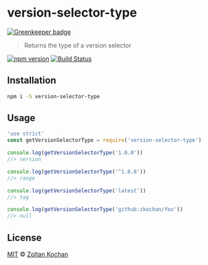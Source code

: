 # version-selector-type

[![Greenkeeper badge](https://badges.greenkeeper.io/pnpm/version-selector-type.svg)](https://greenkeeper.io/)

> Returns the type of a version selector

<!--@shields('npm', 'travis')-->
[![npm version](https://img.shields.io/npm/v/version-selector-type.svg)](https://www.npmjs.com/package/version-selector-type) [![Build Status](https://img.shields.io/travis/pnpm/version-selector-type/master.svg)](https://travis-ci.org/pnpm/version-selector-type)
<!--/@-->

## Installation

```sh
npm i -S version-selector-type
```

## Usage

<!--@example('./example.js')-->
```js
'use strict'
const getVersionSelectorType = require('version-selector-type')

console.log(getVersionSelectorType('1.0.0'))
//> version

console.log(getVersionSelectorType('^1.0.0'))
//> range

console.log(getVersionSelectorType('latest'))
//> tag

console.log(getVersionSelectorType('github:zkochan/foo'))
//> null
```
<!--/@-->

## License

[MIT](./LICENSE) © [Zoltan Kochan](https://www.kochan.io/)
